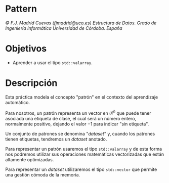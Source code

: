 # Pattern

*© F.J. Madrid Cuevas (fjmadrid@uco.es)*
*Estructura de Datos. Grado de Ingeniería Informática*
*Universidad de Córdoba. España*

# Objetivos

- Aprender a usar el tipo `std::valarray`.

# Descripción

Esta práctica modela el concepto "patrón" en el contexto del aprendizaje automático.

Para nosotros, un patrón representa un vector en $\mathcal{R}^n$ que puede tener asociada una etiqueta de clase, el cual será un número entero, normalmente positivo, dejando el valor $-1$ para indicar "sin etiqueta".

Un conjunto de patrones se denomina "*dataset*" y, cuando los patrones tienen etiquetas, tendremos un *dataset* anotado.

Para representar un patrón usaremos el tipo `std::valarray` y de esta forma nos podremos utilizar sus operaciones matemáticas vectorizadas que están altamente optimizadas.

Para representar un *dataset* utilizaremos el tipo `std::vector` que permite una gestión cómoda de la memoria.

